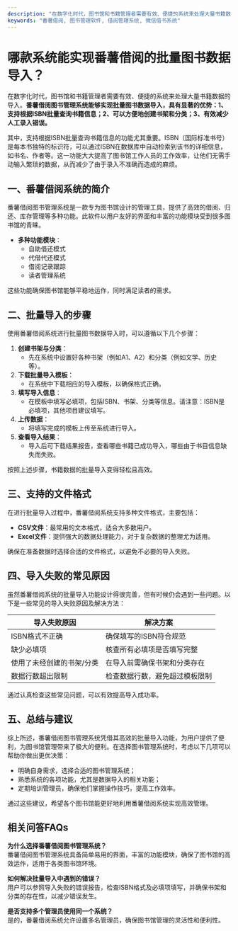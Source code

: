 ```yaml
---
description: "在数字化时代，图书馆和书籍管理者需要有效、便捷的系统来处理大量书籍数据的导入。**番薯借阅图书管理系统能够实现批量图书数据导入，具有显著的优势：1、支持根据ISBN批量查询书籍信息；2、可以方便地创建书架和分类；3、有效减少人工录入错误。** "
keywords: "番薯借阅, 图书管理软件, 借阅管理系统, 微信借书系统"
---
```

# 哪款系统能实现番薯借阅的批量图书数据导入？

在数字化时代，图书馆和书籍管理者需要有效、便捷的系统来处理大量书籍数据的导入。**番薯借阅图书管理系统能够实现批量图书数据导入，具有显著的优势：1、支持根据ISBN批量查询书籍信息；2、可以方便地创建书架和分类；3、有效减少人工录入错误。** 

其中，支持根据ISBN批量查询书籍信息的功能尤其重要。ISBN（国际标准书号）是每本书独特的标识符，可以通过ISBN在数据库中自动检索到该书的详细信息，如书名、作者等。这一功能大大提高了图书馆工作人员的工作效率，让他们无需手动输入繁琐的数据，从而减少了由于录入不准确而造成的麻烦。

## **一、番薯借阅系统的简介**

番薯借阅图书管理系统是一款专为图书馆设计的管理工具，提供了高效的借阅、归还、库存管理等多种功能。此软件以用户友好的界面和丰富的功能模块受到很多图书馆的青睐。

- **多种功能模块**：
  - 自助借还模式
  - 代借代还模式
  - 借阅记录跟踪
  - 读者管理系统

这些功能确保图书馆能够平稳地运作，同时满足读者的需求。

## **二、批量导入的步骤**

使用番薯借阅系统进行批量图书数据导入时，可以遵循以下几个步骤：

1. **创建书架与分类**：
   - 先在系统中设置好各种书架（例如A1、A2）和分类（例如文学、历史等）。
2. **下载批量导入模板**：
   - 在系统中下载相应的导入模板，以确保格式正确。
3. **填写导入信息**：
   - 在模板中填写必填项，包括ISBN、书架、分类等信息。请注意：ISBN是必填项，其他项目建议填写。
4. **上传数据**：
   - 将填写完成的模板上传至系统进行导入。
5. **查看导入结果**：
   - 导入后可下载结果报告，查看哪些书籍已成功导入，哪些由于书目信息缺失而失败。
   
按照上述步骤，书籍数据的批量导入变得轻松且高效。

## **三、支持的文件格式**

在进行批量导入过程中，番薯借阅系统支持多种文件格式，主要包括：

- **CSV文件**：最常用的文本格式，适合大多数用户。
- **Excel文件**：提供强大的数据处理能力，对于复杂数据的整理尤为适用。

确保在准备数据时选择合适的文件格式，以避免不必要的导入失败。

## **四、导入失败的常见原因**

虽然番薯借阅系统的批量导入功能设计得很完善，但有时候仍会遇到一些问题。以下是一些常见的导入失败原因及解决方法：

| 导入失败原因             | 解决方案                    |
|--------------------------|-----------------------------|
| ISBN格式不正确          | 确保填写的ISBN符合规范     |
| 缺少必填项              | 核查所有必填项是否填写完整 |
| 使用了未经创建的书架/分类 | 在导入前需确保书架和分类存在  |
| 数据行数超出限制        | 检查数据行数，避免超过模板限制 |

通过认真检查这些常见问题，可以有效提高导入成功率。

## **五、总结与建议**

综上所述，番薯借阅图书管理系统凭借其高效的批量导入功能，为用户提供了便利，为图书馆管理带来了极大的便利。在选择图书管理系统时，考虑以下几项可以帮助你做出更优决策：

- 明确自身需求，选择合适的图书管理系统；
- 熟悉系统的各项功能，尤其是数据导入的相关功能；
- 定期培训管理员，确保他们掌握操作技巧，提高工作效率。

通过这些建议，希望各个图书馆能更好地利用番薯借阅系统实现高效管理。

## **相关问答FAQs**

**为什么选择番薯借阅图书管理系统？**  
番薯借阅图书管理系统具备简单易用的界面，丰富的功能模块，确保了图书馆的高效运作，适用于各类图书馆环境。

**如何解决批量导入中遇到的错误？**  
用户可以参照导入失败的错误报告，检查ISBN格式及必填项填写，并确保书架和分类的存在性，以减少错误发生。

**是否支持多个管理员使用同一个系统？**  
是的，番薯借阅系统允许设置多名管理员，确保图书馆管理的灵活性和便利性。
